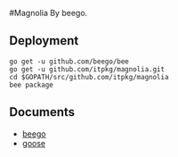 #Magnolia
By beego.

## Deployment
```
go get -u github.com/beego/bee
go get -u github.com/itpkg/magnolia.git
cd $GOPATH/src/github.com/itpkg/magnolia
bee package
```

## Documents
* [beego](http://beego.me/docs/intro/)
* [goose](https://bitbucket.org/liamstask/goose/)
